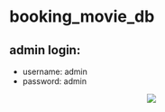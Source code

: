 # booking_movie_db

## admin login:

  * username: admin
  * password: admin

<p align="center"> 
  <img src="https://cdn.dribbble.com/users/1059583/screenshots/4171367/coding-freak.gif](https://l.messenger.com/l.php?u=https%3A%2F%2Fimages-wixmp-ed30a86b8c4ca887773594c2.wixmp.com%2Ff%2F83ed01ca-f383-41b4-9ecb-a316cf591deb%2Fdf6i4ae-b609d787-e325-48bd-b9c8-1a9fedf586e5.png%2Fv1%2Ffill%2Fw_624%2Ch_871%2Cq_80%2Cstrp%2Fscreenshot_from_2022_06_01_14_56_57_by_soyansoon21_df6i4ae-fullview.jpg%3Ftoken%3DeyJ0eXAiOiJKV1QiLCJhbGciOiJIUzI1NiJ9.eyJzdWIiOiJ1cm46YXBwOjdlMGQxODg5ODIyNjQzNzNhNWYwZDQxNWVhMGQyNmUwIiwiaXNzIjoidXJuOmFwcDo3ZTBkMTg4OTgyMjY0MzczYTVmMGQ0MTVlYTBkMjZlMCIsIm9iaiI6W1t7ImhlaWdodCI6Ijw9ODcxIiwicGF0aCI6IlwvZlwvODNlZDAxY2EtZjM4My00MWI0LTllY2ItYTMxNmNmNTkxZGViXC9kZjZpNGFlLWI2MDlkNzg3LWUzMjUtNDhiZC1iOWM4LTFhOWZlZGY1ODZlNS5wbmciLCJ3aWR0aCI6Ijw9NjI0In1dXSwiYXVkIjpbInVybjpzZXJ2aWNlOmltYWdlLm9wZXJhdGlvbnMiXX0.5yG4Uex57eBr0x6JWAgqOHp73iGN1TVImbdctHminxY&h=AT3c_9k05CPfGZZcJfIDy-9zblU2duNBpztGG78U4UmZdXzWSaFGlCaiUqij8dvBplIhjzZ9n5MjOTPUf0XdSEi-CH4kaLhbQkGx0Wd6f0_mi-c4t_C3lhVn6HFwcQ)" />
</p>



